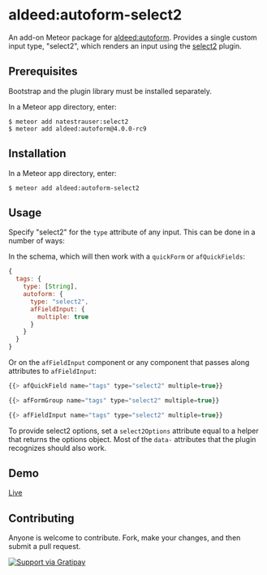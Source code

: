 aldeed:autoform-select2
=========================

An add-on Meteor package for [aldeed:autoform](https://github.com/aldeed/meteor-autoform). Provides a single custom input type, "select2", which renders an input using the [select2](http://ivaynberg.github.io/select2/) plugin.

## Prerequisites

Bootstrap and the plugin library must be installed separately.

In a Meteor app directory, enter:

```
$ meteor add natestrauser:select2
$ meteor add aldeed:autoform@4.0.0-rc9
```

## Installation

In a Meteor app directory, enter:

```
$ meteor add aldeed:autoform-select2
```

## Usage

Specify "select2" for the `type` attribute of any input. This can be done in a number of ways:

In the schema, which will then work with a `quickForm` or `afQuickFields`:

```js
{
  tags: {
    type: [String],
    autoform: {
      type: "select2",
      afFieldInput: {
        multiple: true
      }
    }
  }
}
```

Or on the `afFieldInput` component or any component that passes along attributes to `afFieldInput`:

```js
{{> afQuickField name="tags" type="select2" multiple=true}}

{{> afFormGroup name="tags" type="select2" multiple=true}}

{{> afFieldInput name="tags" type="select2" multiple=true}}
```

To provide select2 options, set a `select2Options` attribute equal to a helper that returns the options object. Most of the `data-` attributes that the plugin recognizes should also work.

## Demo

[Live](http://autoform.meteor.com/types)

## Contributing

Anyone is welcome to contribute. Fork, make your changes, and then submit a pull request.

[![Support via Gratipay](https://cdn.rawgit.com/gratipay/gratipay-badge/2.1.3/dist/gratipay.png)](https://gratipay.com/aldeed/)
